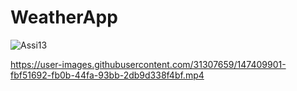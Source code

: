 # WeatherApp

![Assi13](https://user-images.githubusercontent.com/31307659/147409786-7798f6d1-8903-4cef-9b02-dcbd16b88c32.gif)



https://user-images.githubusercontent.com/31307659/147409901-fbf51692-fb0b-44fa-93bb-2db9d338f4bf.mp4

